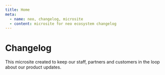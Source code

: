 ```yaml
---
title: Home
meta:
  - name: neo, changelog, microsite
  - content: microsite for neo ecosystem changelog 
---
```


# Changelog
This microsite created to keep our staff, partners and customers in the loop about our product updates.
